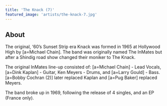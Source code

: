 ```yaml
---
title: 'The Knack (7)'
featured_image: 'artists/the-knack-7.jpg'
---
```


## About

The original, ‘60’s Sunset Strip era Knack was formed in 1965 at Hollywood High by [a=Michael Chain].  The band was originally named The InMates but after a Shindig road show changed their moniker to The Knack.
  
The original InMates line-up consisted of:
[a=Michael Chain] - Lead Vocals, 
[a=Dink Kaplan] - Guitar, 
Ken Meyers - Drums, and 
[a=Larry Gould] - Bass.  
[a=Bobby Cochran (2)] later replaced Kaplan and [a=Pug Baker] replaced Meyers.

The band broke up in 1969, following the release of 4 singles, and an EP (France only).

